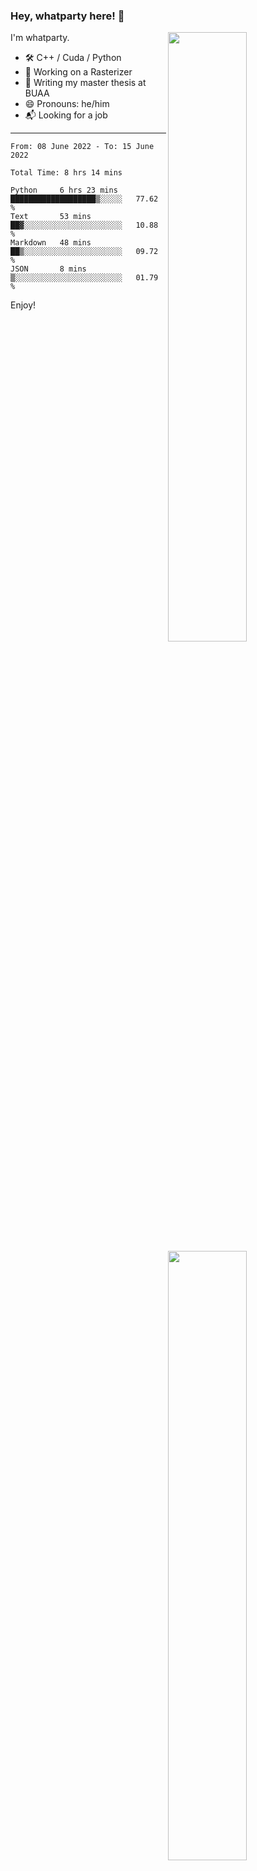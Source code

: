 ### Hey, whatparty here! 👋

[<img align="right" width="50%" src="https://github-readme-stats-ouuan.vercel.app/api?username=whatparty&theme=dark&show_icons=true">](https://metrics.lecoq.io/whatparty#gh-dark-mode-only)
[<img align="right" width="50%" src="https://github-readme-stats-ouuan.vercel.app/api?username=whatparty&show_icons=true">](https://metrics.lecoq.io/whatparty#gh-light-mode-only)

I'm whatparty.

- 🛠️ C++ / Cuda / Python 
- 🔭 Working on a Rasterizer
- 🌱 Writing my master thesis at BUAA
- 😄 Pronouns: he/him
- 📬 Looking for a job

---

<!--START_SECTION:waka-->

```text
From: 08 June 2022 - To: 15 June 2022

Total Time: 8 hrs 14 mins

Python     6 hrs 23 mins   ███████████████████▒░░░░░   77.62 %
Text       53 mins         ██▓░░░░░░░░░░░░░░░░░░░░░░   10.88 %
Markdown   48 mins         ██▒░░░░░░░░░░░░░░░░░░░░░░   09.72 %
JSON       8 mins          ▒░░░░░░░░░░░░░░░░░░░░░░░░   01.79 %
```

<!--END_SECTION:waka-->

Enjoy!
